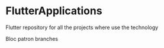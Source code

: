 # FlutterApplications
Flutter repository for all the projects where use the technology

Bloc patron branches